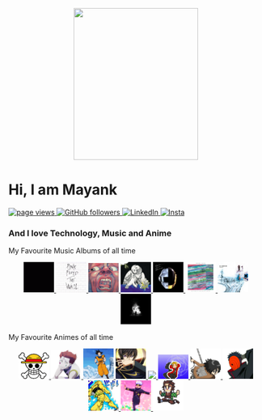<p align="center">
  <picture>
    <img src="assets/gifs/luffy.gif" width="70%" height="300px">
  </picture>
</p>

# Hi, I am Mayank

<p align="left">
  <a href="https://github.com/meliodas137">
    <img src="https://komarev.com/ghpvc/?username=meliodas137" alt="page views">
  </a>
  <a href="https://github.com/meliodas137?tab=followers">
    <img alt="GitHub followers" src="https://img.shields.io/github/followers/meliodas137?color=green&logo=github">
  </a>
  <a href="https://www.linkedin.com/in/mayankgt1043/">
    <img alt="LinkedIn" src="https://img.shields.io/badge/LinkedIn-0077B5?logo=linkedin">
  </a>
  <a href="https://www.instagram.com/meliodas_137/">
    <img alt="Insta" src="https://img.shields.io/badge/Instagram-E4405F?logo=instagram&logoColor=white">
  </a>
<!--   <a href="https://github.com/abhisheknaiidu/awesome-github-profile-readme">
    <img alt="Awesome" src="https://awesome.re/mentioned-badge.svg">
  </a> -->
</p>

### And I love Technology, Music and Anime
My Favourite Music Albums of all time
<p align="center">
  <a href>
    <img src="assets/music/darkside.gif" width="60px">
  </a>
  <a href="">
    <img src="assets/music/wall.gif" width="60px">
  </a>
  <a href="">
    <img src="assets/music/crimson.gif" width="60px">
  </a>
  <a href="">
    <img src="assets/music/Magnolia.jpg" width="60px">
  </a>
  <a href="">
    <img src="assets/music/ram.jpg" width="60px">
  </a>
  <a href="">
    <img src="assets/music/conceptual.jpg" width="60px">
  </a>
  <a href="">
    <img src="assets/music/ok.png" width="60px">
  </a>
  <a href="">
    <img src="assets/music/offering.jpg" width="60px">
  </a>
</p>
My Favourite Animes of all time
<p align="center">
  <a href="https://myanimelist.net/anime/21/One_Piece">
    <img src="assets/emojis/onepiece.gif" width="60px">
  </a>
  <a href="https://myanimelist.net/anime/11061/Hunter_x_Hunter_2011">
    <img src="assets/emojis/hisoka.png" width="60px">
  </a>
  <a href="https://myanimelist.net/anime/21/Dragon_Ball_Z">
    <img src="assets/emojis/goku.gif" width="60px">
  </a>
  <a href="https://myanimelist.net/anime/21/Code_Geass__Hangyaku_no_Lelouch">
    <img src="assets/emojis/codegeass.gif" width="60px">
  </a>
  <a href="https://myanimelist.net/anime/21/Hellsing_Ultimate">
    <img src="assets/emojis/hellsing.gif" width="60px">
  </a>
  <a href="https://myanimelist.net/anime/21/Fullmetal_Alchemist__Brotherhood">
    <img src="assets/emojis/fmabrotherhood.gif" width="60px">
  </a>
  <a href="https://myanimelist.net/anime/21/Shingeki_no_Kyojin">
    <img src="assets/emojis/mikasa.gif" width="60px">
  </a>
  <a href="https://myanimelist.net/anime/21/Naruto">
    <img src="assets/emojis/tobi.png" width="60px">
  </a>
  <a href="https://myanimelist.net/anime/21/JoJo_no_Kimyou_na_Bouken_TV">
    <img src="assets/emojis/jojo.png" width="60px">
  </a>
  <a href="https://myanimelist.net/anime/21/Jujutsu_Kaisen">
    <img src="assets/emojis/gojo.gif" width="60px">
  </a>
  <a href="https://myanimelist.net/anime/21/Kimetsu_no_Yaiba">
    <img src="assets/emojis/tanjiro.gif" width="60px">
  </a>
</p>

<!--
**meliodas137/meliodas137** is a ✨ _special_ ✨ repository because its `README.md` (this file) appears on your GitHub profile.

Here are some ideas to get you started:

- 🔭 I’m currently working on ...
- 🌱 I’m currently learning ...
- 👯 I’m looking to collaborate on ...
- 🤔 I’m looking for help with ...
- 💬 Ask me about ...
- 📫 How to reach me: ...
- 😄 Pronouns: ...
- ⚡ Fun fact: ...
-->
